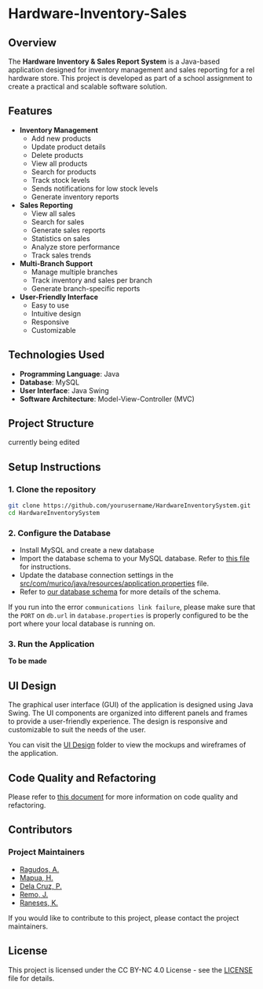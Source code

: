 # Hardware-Inventory-Sales

## Overview

The **Hardware Inventory & Sales Report System** is a Java-based
application designed for inventory management and sales reporting
for a rel hardware store. This project is developed as
part of a school assignment to create a practical and scalable
software solution.

## Features

- **Inventory Management**
  - Add new products
  - Update product details
  - Delete products
  - View all products
  - Search for products
  - Track stock levels
  - Sends notifications for low stock levels
  - Generate inventory reports
- **Sales Reporting**
  - View all sales
  - Search for sales
  - Generate sales reports
  - Statistics on sales
  - Analyze store performance
  - Track sales trends
- **Multi-Branch Support**
  - Manage multiple branches
  - Track inventory and sales per branch
  - Generate branch-specific reports
- **User-Friendly Interface**
  - Easy to use
  - Intuitive design
  - Responsive
  - Customizable

## Technologies Used
- **Programming Language**: Java
- **Database**: MySQL
- **User Interface**: Java Swing
- **Software Architecture**: Model-View-Controller (MVC)

## Project Structure

currently being edited

## Setup Instructions

### 1. Clone the repository

```bash
git clone https://github.com/yourusername/HardwareInventorySystem.git
cd HardwareInventorySystem
```

### 2. Configure the Database
- Install MySQL and create a new database
- Import the database schema to your MySQL database. Refer to [this file](/external_resources/db/README.md) for instructions.
- Update the database connection settings in the [src/com/murico/java/resources/application.properties](/com/murico/resources/application.properties) file.
- Refer to [our database schema](https://dbdocs.io/workemailaaronragudos/murico?table=low_stock_alerts&schema=public&view=table_structure&fbclid=IwY2xjawJPnkJleHRuA2FlbQIxMAABHXk9UHiYvKQmC8NfQNbt8FaTdjT6Q_h-LgpNDXAgp_2SBhyLJrQNFO2YdA_aem_xaf-g4VewS3l02DSjrTvIw) for more details of the schema.

If you run into the error `communications link failure`, please make sure that the `PORT` on `db.url` in `database.properties` is properly configured to be the port where your local database is running on.

### 3. Run the Application

**To be made**

## UI Design

The graphical user interface (GUI) of the application is designed using Java Swing.
The UI components are organized into different panels and frames to provide a user-friendly experience.
The design is responsive and customizable to suit the needs of the user.

You can visit the [UI Design](https://www.figma.com/design/yxYlvE85nY8IwhmsykmZXe/Hardware-UI?node-id=0-1&t=8Fw66rAWLIh6rxAr-1) folder to view the mockups and wireframes of the application.

## Code Quality and Refactoring

Please refer to [this document](CODING_STANDARD.md) for more information on code
quality and refactoring.

## Contributors


### Project Maintainers
- [Ragudos, A.](#)
- [Mapua, H.](#)
- [Dela Cruz, P.](#)
- [Remo, J.](#)
- [Raneses, K.](#)

If you would like to contribute to this project, please contact the project maintainers.

## License

This project is licensed under the CC BY-NC 4.0 License - see the [LICENSE](LICENSE) file for details.
